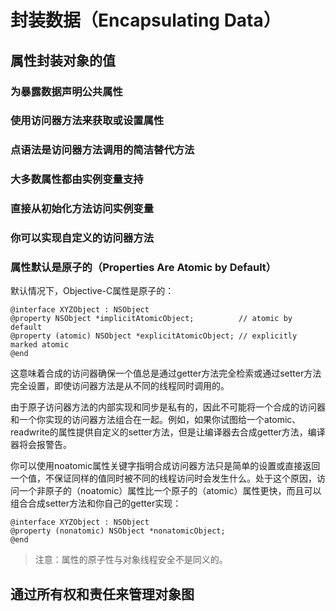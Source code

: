 # 封装数据（Encapsulating Data）

## 属性封装对象的值

### 为暴露数据声明公共属性

### 使用访问器方法来获取或设置属性

### 点语法是访问器方法调用的简洁替代方法

### 大多数属性都由实例变量支持

### 直接从初始化方法访问实例变量

### 你可以实现自定义的访问器方法

### 属性默认是原子的（Properties Are Atomic by Default）

默认情况下，Objective-C属性是原子的：

```
@interface XYZObject : NSObject
@property NSObject *implicitAtomicObject;          // atomic by default
@property (atomic) NSObject *explicitAtomicObject; // explicitly marked atomic
@end
```

这意味着合成的访问器确保一个值总是通过getter方法完全检索或通过setter方法完全设置，即使访问器方法是从不同的线程同时调用的。

由于原子访问器方法的内部实现和同步是私有的，因此不可能将一个合成的访问器和一个你实现的访问器方法组合在一起。例如，如果你试图给一个atomic、readwrite的属性提供自定义的setter方法，但是让编译器去合成getter方法，编译器将会报警告。

你可以使用noatomic属性关键字指明合成访问器方法只是简单的设置或直接返回一个值，不保证同样的值同时被不同的线程访问时会发生什么。处于这个原因，访问一个非原子的（noatomic）属性比一个原子的（atomic）属性更快，而且可以组合合成setter方法和你自己的getter实现：

```
@interface XYZObject : NSObject
@property (nonatomic) NSObject *nonatomicObject;
@end
```

> 注意：属性的原子性与对象线程安全不是同义的。





## 通过所有权和责任来管理对象图



